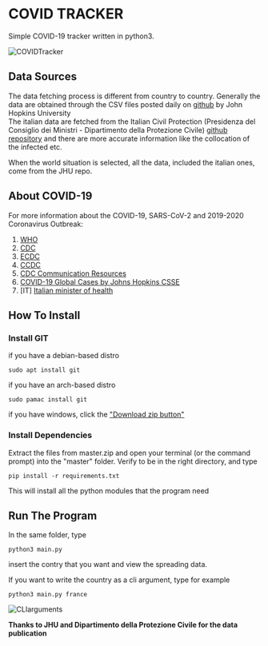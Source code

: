 # COVID TRACKER
Simple COVID-19 tracker written in python3.

![COVIDTracker](https://user-images.githubusercontent.com/60071372/75629114-91318e00-5bdf-11ea-8907-626c48308853.gif)

## Data Sources
The data fetching process is different from country to country.
Generally the data are obtained through the CSV files posted daily on [github](https://github.com/CSSEGISandData/COVID-19) by John Hopkins University <br/>
The italian data are fetched from the Italian Civil Protection (Presidenza del Consiglio dei Ministri - Dipartimento della Protezione Civile) [github repository](https://github.com/pcm-dpc/COVID-19) and there are more accurate information like the collocation of the infected etc.

When the world situation is selected, all the data, included the italian ones, come from the JHU repo.

## About COVID-19

For more information about the COVID-19, SARS-CoV-2 and 2019-2020 Coronavirus Outbreak:
1. [WHO](https://www.who.int/emergencies/diseases/novel-coronavirus-2019)
2. [CDC](https://www.cdc.gov/coronavirus/2019-nCoV/)
3. [ECDC](https://www.ecdc.europa.eu/en/novel-coronavirus-china)
4. [CCDC](http://www.chinacdc.cn/en/COVID19/)
5. [CDC Communication Resources](https://www.cdc.gov/coronavirus/2019-ncov/communication/index.html)
6. [COVID-19 Global Cases by Johns Hopkins CSSE](https://gisanddata.maps.arcgis.com/apps/opsdashboard/index.html#/bda7594740fd40299423467b48e9ecf6)
7. [IT] [Italian minister of health](http://www.salute.gov.it/nuovocoronavirus)


## How To Install
### Install GIT
if you have a debian-based distro
```
sudo apt install git
```
if you have an arch-based distro
```
sudo pamac install git
```

if you have windows, click the ["Download zip button"](https://github.com/seepiol/COVIDTracker/archive/master.zip)

### Install Dependencies
Extract the files from master.zip and open your terminal (or the command prompt) into the "master" folder.
Verify to be in the right directory, and type
```
pip install -r requirements.txt
```
This will install all the python modules that the program need

## Run The Program
In the same folder, type
```
python3 main.py
```
insert the contry that you want and view the spreading data.

If you want to write the country as a cli argument, type for example
```
python3 main.py france
```

![CLIarguments](https://user-images.githubusercontent.com/60071372/75629129-a0b0d700-5bdf-11ea-8185-ff837d315e53.gif)



**Thanks to JHU and Dipartimento della Protezione Civile for the data publication**
